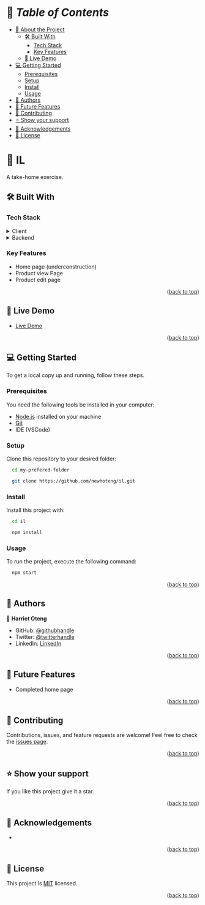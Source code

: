 <a name="readme-top"></a>

# 📗 *Table of Contents*

- [📖 About the Project](#about-project)
  - [🛠️ Built With](#built-with)
    - [Tech Stack](#tech-stack)
    - [Key Features](#key-features)
  - [🚀 Live Demo](#live-demo)
- [💻 Getting Started](#getting-started)
  - [Prerequisites](#prerequisites)
  - [Setup](#setup)
  - [Install](#install)
  - [Usage](#usage)
- [👥 Authors](#authors)
- [🔭 Future Features](#future-features)
- [🤝 Contributing](#contributing)
- [⭐ Show your support](#support)
- [🙏 Acknowledgements](#acknowledgements)
- [📝 License](#license)

#  :open_book: IL <a name="about-project"></a>
A take-home exercise.


## :hammer_and_wrench: Built With <a name="built-with"></a>
### Tech Stack
<details><summary>Client</summary>
<ul>
  <li><a href="https://html.com/">HTML</a></li>
  <li><a href="https://developer.mozilla.org/en-US/docs/Web/CSS">CSS</a></li>
  <li><a href="https://tailwindcss.com/">Tailwind</a></li>
</ul>
</details>
<details><summary>Backend</summary>
<ul>
  <li><a>API</a></li>
</ul>
</details>

### Key Features
  - Home page (underconstruction)
  - Product view Page
  - Product edit page

<p align="right">(<a href="#readme-top">back to top</a>)</p>

## :rocket: Live Demo
- [Live Demo](https://innoloft-tmn0.onrender.com/)

<p align="right">(<a href="#readme-top">back to top</a>)</p>

## :computer: Getting Started <a name="getting-started"></a>
To get a local copy up and running, follow these steps.<br>

### Prerequisites

You need the following tools be installed in your computer:

- [Node.js](https://nodejs.org/en) installed on your machine
- [Git](https://www.linode.com/docs/guides/how-to-install-git-on-linux-mac-and-windows/)
- IDE (VSCode)

### Setup

Clone this repository to your desired folder:<br>
```sh
  cd my-prefered-folder

  git clone https://github.com/newhoteng/il.git
```

### Install

Install this project with:<br>
```sh
  cd il

  npm install
```

### Usage

To run the project, execute the following command:

```sh
  npm start
```

<p align="right">(<a href="#readme-top">back to top</a>)</p>

## :busts_in_silhouette: Authors <a name="authors"></a>
:bust_in_silhouette: **Harriet Oteng**
- GitHub: [@githubhandle](https://github.com/newhoteng)
- Twitter: [@twitterhandle](https://twitter.com/HarrietOteng1)
- LinkedIn: [LinkedIn](https://www.linkedin.com/in/harriet-oteng-75554666/)

<p align="right">(<a href="#readme-top">back to top</a>)</p>

## :telescope: Future Features <a name="future-features"></a>
  - Completed home page


<p align="right">(<a href="#readme-top">back to top</a>)</p>

## :handshake: Contributing <a name="contributing"></a>
Contributions, issues, and feature requests are welcome!
Feel free to check the [issues page](../../issues/).

<p align="right">(<a href="#readme-top">back to top</a>)</p>

## :star: Show your support <a name="support"></a>
If you like this project give it a star.

<p align="right">(<a href="#readme-top">back to top</a>)</p>

## :pray: Acknowledgements <a name="acknowledgements"></a>
- 

<p align="right">(<a href="#readme-top">back to top</a>)</p>
  
## :memo: License <a name="license"></a>
This project is [MIT](./LICENSE) licensed.

<p align="right">(<a href="#readme-top">back to top</a>)</p>